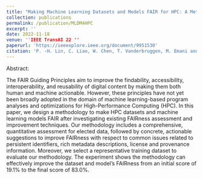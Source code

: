 ```yaml
---
title: "Making Machine Learning Datasets and Models FAIR for HPC: A Methodology and Case Study"
collection: publications
permalink: /publication/MLDM4HPC
excerpt: ''
date: 2022-11-18
venue: ''IEEE TransAI 22 ''
paperurl: 'https://ieeexplore.ieee.org/document/9951530'
citation: 'P. -H. Lin, C. Liao, W. Chen, T. Vanderbruggen, M. Emani and H. Xu, "Making Machine Learning Datasets and Models FAIR for HPC: A Methodology and Case Study," 2022 Fourth International Conference on Transdisciplinary AI (TransAI), Laguna Hills, CA, USA, 2022, pp. 128-134, doi: 10.1109/TransAI54797.2022.00029.'
---
```


Abstract:

The FAIR Guiding Principles aim to improve the findability, accessibility, interoperability, and reusability of digital content by making them both human and machine actionable. However, these principles have not yet been broadly adopted in the domain of machine learning-based program analyses and optimizations for High-Performance Computing (HPC). In this paper, we design a methodology to make HPC datasets and machine learning models FAIR after investigating existing FAIRness assessment and improvement techniques. Our methodology includes a comprehensive, quantitative assessment for elected data, followed by concrete, actionable suggestions to improve FAIRness with respect to common issues related to persistent identifiers, rich metadata descriptions, license and provenance information. Moreover, we select a representative training dataset to evaluate our methodology. The experiment shows the methodology can effectively improve the dataset and model’s FAIRness from an initial score of 19.1% to the final score of 83.0%.
